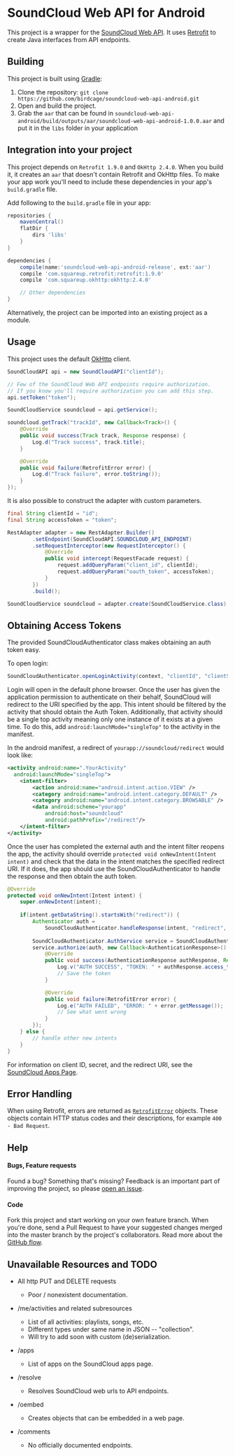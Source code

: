 # SoundCloud Web API for Android

This project is a wrapper for the [SoundCloud Web API](https://developers.soundcloud.com/docs/api/reference).
It uses [Retrofit](http://square.github.io/retrofit/) to create Java interfaces from API endpoints.

## Building
This project is built using [Gradle](https://gradle.org/):

1. Clone the repository: `git clone https://github.com/birdcage/soundcloud-web-api-android.git`
2. Open and build the project.
3. Grab the `aar` that can be found in `soundcloud-web-api-android/build/outputs/aar/soundcloud-web-api-android-1.0.0.aar`
  and put it in the `libs` folder in your application

## Integration into your project

This project depends on `Retrofit 1.9.0` and `OkHttp 2.4.0`. When you build it, it creates an `aar`
that doesn't contain Retrofit and OkHttp files. To make your app work you'll need to include these
dependencies in your app's `build.gradle` file.

Add following to the `build.gradle` file in your app:

```groovy
repositories {
    mavenCentral()
    flatDir {
        dirs 'libs'
    }
}

dependencies {
    compile(name:'soundcloud-web-api-android-release', ext:'aar')
    compile 'com.squareup.retrofit:retrofit:1.9.0'
    compile 'com.squareup.okhttp:okhttp:2.4.0'

    // Other dependencies
}
```

Alternatively, the project can be imported into an existing project as a module.



## Usage

This project uses the default [OkHttp](http://square.github.io/okhttp/) client.

```java
SoundCloudAPI api = new SoundCloudAPI("clientId");

// Few of the SoundCloud Web API endpoints require authorization.
// If you know you'll require authorization you can add this step.
api.setToken("token");

SoundCloudService soundcloud = api.getService();

soundcloud.getTrack("trackId", new Callback<Track>() {
    @Override
    public void success(Track track, Response response) {
        Log.d("Track success", track.title);
    }

    @Override
    public void failure(RetrofitError error) {
        Log.d("Track failure", error.toString());
    }
});
```

It is also possible to construct the adapter with custom parameters.

```java
final String clientId = "id";
final String accessToken = "token";

RestAdapter adapter = new RestAdapter.Builder()
        .setEndpoint(SoundCloudAPI.SOUNDCLOUD_API_ENDPOINT)
        .setRequestInterceptor(new RequestInterceptor() {
            @Override
            public void intercept(RequestFacade request) {
                request.addQueryParam("client_id", clientId);
                request.addQueryParam("oauth_token", accessToken);
            }
        })
        .build();

SoundCloudService soundcloud = adapter.create(SoundCloudService.class);
```

## Obtaining Access Tokens

The provided SoundCloudAuthenticator class makes obtaining an auth token easy.

To open login:

```java
SoundCloudAuthenticator.openLoginActivity(context, "clientId", "clientSecret");
```
Login will open in the default phone browser. Once the user has given the application permission to
authenticate on their behalf, SoundCloud will redirect to the URI specified by the app. This intent
should be filtered by the activity that should obtain the Auth Token. Additionally, that activity
should be a single top activity meaning only one instance of it exists at a given time. To do this,
add `android:launchMode="singleTop"` to the activity in the manifest.

In the android manifest, a redirect of `yourapp://soundcloud/redirect` would look like:

```xml
<activity android:name=".YourActivity"
  android:launchMode="singleTop">
    <intent-filter>
        <action android:name="android.intent.action.VIEW" />
        <category android:name="android.intent.category.DEFAULT" />
        <category android:name="android.intent.category.BROWSABLE" />
        <data android:scheme="yourapp" 
            android:host="soundcloud" 
            android:pathPrefix="/redirect"/>
    </intent-filter>
</activity>
```

Once the user has completed the external auth and the intent filter reopens the app, the activity
should override `protected void onNewIntent(Intent intent)` and check that the data in the intent
matches the specified redirect URI. If it does, the app should use the SoundCloudAuthenticator to
handle the response and then obtain the auth token.

```java
@Override
protected void onNewIntent(Intent intent) {
    super.onNewIntent(intent);
    
    if(intent.getDataString().startsWith("redirect")) {
        Authenticator auth = 
            SoundCloudAuthenticator.handleResponse(intent, "redirect", "clientId", "secret"); 
            
        SoundCloudAuthenticator.AuthService service = SoundCloudAuthenticator.getAuthService();
        service.authorize(auth, new Callback<AuthenticationResponse>() {
            @Override
            public void success(AuthenticationResponse authResponse, Response response) {
                Log.v("AUTH SUCCESS", "TOKEN: " + authResponse.access_token);
                // Save the token
            }

            @Override 
            public void failure(RetrofitError error) {
                Log.e("AUTH FAILED", "ERROR: " + error.getMessage());
                // See what went wrong
            }
        });
    } else {
        // handle other new intents    
    }
}
```

For information on client ID, secret, and the redirect URI, see the [SoundCloud Apps Page](http://soundcloud.com/you/apps). 

## Error Handling

When using Retrofit, errors are returned as [`RetrofitError`](http://square.github.io/retrofit/javadoc/retrofit/RetrofitError.html)
objects. These objects contain HTTP status codes and their descriptions, for example `400 - Bad Request`.

## Help

#### Bugs, Feature requests
Found a bug? Something that's missing? Feedback is an important part of improving the project, so
please [open an issue](https://github.com/birdcage/soundcloud-web-api-android/issues).

#### Code
Fork this project and start working on your own feature branch. When you're done, send a Pull Request
to have your suggested changes merged into the master branch by the project's collaborators.
Read more about the [GitHub flow](https://guides.github.com/introduction/flow/).

## Unavailable Resources and TODO

- All http PUT and DELETE requests
  - Poor / nonexistent documentation.
  
- /me/activities and related subresources
  - List of all activities: playlists, songs, etc.
  - Different types under same name in JSON -- "collection".
  - Will try to add soon with custom (de)serialization.
  
- /apps
  - List of apps on the SoundCloud apps page.
  
- /resolve
  - Resolves SoundCloud web urls to API endpoints.
  
- /oembed
  - Creates objects that can be embedded in a web page.
  
- /comments
  - No officially documented endpoints.